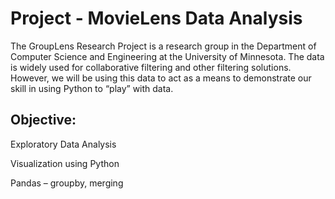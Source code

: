 # Project - MovieLens Data Analysis
The GroupLens Research Project is a research group in the Department of Computer Science and Engineering at the University of Minnesota. The data is widely used for collaborative filtering and other filtering solutions. However, we will be using this data to act as a means to demonstrate our skill in using Python to “play” with data.

## Objective: 

Exploratory Data Analysis

Visualization using Python

Pandas – groupby, merging
